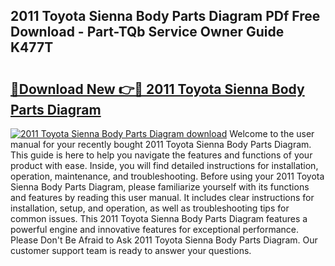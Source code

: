 ## 2011 Toyota Sienna Body Parts Diagram PDf Free Download - Part-TQb Service Owner Guide K477T

# <h2><a href="http://dfsa2wy.blite.top/?on=2011+Toyota+Sienna+Body+Parts+Diagram">🔗Download New 👉🔴 2011 Toyota Sienna Body Parts Diagram</a></h2>

[![2011 Toyota Sienna Body Parts Diagram download](https://i.imgur.com/lujVjoI.png)](http://dfsa2wy.blite.top/?on=2011+Toyota+Sienna+Body+Parts+Diagram)
Welcome to the user manual for your recently bought 2011 Toyota Sienna Body Parts Diagram. This guide is here to help you navigate the features and functions of your product with ease. Inside, you will find detailed instructions for installation, operation, maintenance, and troubleshooting. Before using your 2011 Toyota Sienna Body Parts Diagram, please familiarize yourself with its functions and features by reading this user manual. It includes clear instructions for installation, setup, and operation, as well as troubleshooting tips for common issues. This 2011 Toyota Sienna Body Parts Diagram features a powerful engine and innovative features for exceptional performance. Please Don't Be Afraid to Ask 2011 Toyota Sienna Body Parts Diagram. Our customer support team is ready to answer your questions.
